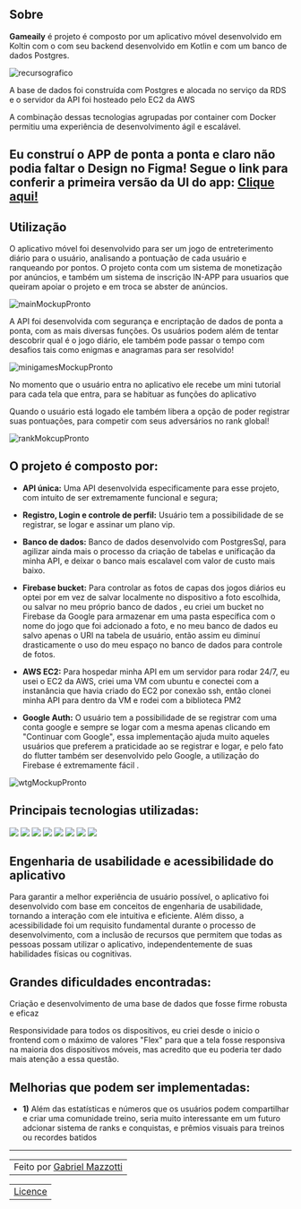 ## Sobre

**Gameaily** é projeto é composto por um aplicativo móvel desenvolvido em Koltin com o com seu backend desenvolvido em Kotlin e com um banco de dados Postgres.

![recursografico](https://github.com/Mazzotti1/WhatsTheGame/assets/70278577/8f064077-b666-45ca-90c7-20345dca635c)

A base de dados foi construída com Postgres e alocada no serviço da RDS e o servidor da API foi hosteado pelo EC2 da AWS

A combinação dessas tecnologias agrupadas por container com Docker permitiu uma experiência de desenvolvimento ágil e escalável.

## Eu construí o APP de ponta a ponta e claro não podia faltar o Design no Figma! Segue o link para conferir a primeira versão da UI do app: <a href="https://www.figma.com/file/0Sbd9zPWhrXPuIBFwRwhaO/Whats-the-game%3F?type=design&node-id=0%3A1&mode=design&t=n8SRF9rSRn7VS0be-1" >Clique aqui!</a>

## Utilização

O aplicativo móvel foi desenvolvido para ser um jogo de entreterimento diário para o usuário, analisando a pontuação de cada usuário e ranqueando por pontos.
O projeto conta com um sistema de monetização por anúncios, e também um sistema de inscrição IN-APP para usuarios que queiram apoiar o projeto e em troca se abster de anúncios.


![mainMockupPronto](https://github.com/Mazzotti1/Gameaily/assets/70278577/ed17e51c-a1c9-4c0c-8b3c-6d8216729c87)



A API foi desenvolvida com segurança e encriptação de dados de ponta a ponta, com as mais diversas funções. Os usuários podem além de tentar descobrir qual é o jogo diário,
ele também pode passar o tempo com desafios tais como enigmas e anagramas para ser resolvido!

![minigamesMockupPronto](https://github.com/Mazzotti1/WhatsTheGame/assets/70278577/6c763646-3bef-4e7e-beff-f246ff60c44b)


No momento que o usuário entra no aplicativo ele recebe um mini tutorial para cada tela que entra, para se habituar as funções do aplicativo


Quando o usuário está logado ele também libera a opção de poder registrar suas pontuações, para competir com seus adversários no rank global!

![rankMokcupPronto](https://github.com/Mazzotti1/WhatsTheGame/assets/70278577/3eb4b35d-5be2-401f-9cf8-23fe84f667ba)


## O projeto é composto por:

- **API única:** Uma API desenvolvida especificamente para esse projeto, com intuito de ser extremamente funcional e segura;

- **Registro, Login e controle de perfil:** Usuário tem a possibilidade de se registrar, se logar e assinar um plano vip.

- **Banco de dados:** Banco de dados desenvolvido com PostgresSql, para agilizar ainda mais o processo da criação de tabelas e unificação da minha API, e deixar o banco mais escalavel com valor de custo mais baixo.

- **Firebase bucket:** Para controlar as fotos de capas dos jogos diários eu optei por em vez de salvar localmente no dispositivo a foto escolhida, ou salvar no meu próprio banco de dados , eu criei um bucket no Firebase da Google para armazenar em uma pasta específica com o nome do jogo que foi adcionado a foto, e no meu banco de dados eu salvo apenas o URI na tabela de usuário, então assim eu diminuí drasticamente o uso do meu espaço no banco de dados para controle de fotos.

- **AWS EC2:** Para hospedar minha API em um servidor para rodar 24/7, eu usei o EC2 da AWS, criei uma VM com ubuntu e conectei com a instanância que havia criado do EC2 por conexão ssh, então clonei minha API para dentro da VM e rodei com a biblioteca PM2

- **Google Auth:** O usuário tem a possibilidade de se registrar com uma conta google e sempre se logar com a mesma apenas clicando em "Continuar com Google", essa implementação ajuda muito aqueles usuários que preferem a praticidade ao se registrar e logar, e pelo fato do flutter também ser desenvolvido pelo Google, a utilização do Firebase é extremamente fácil .


![wtgMockupPronto](https://github.com/Mazzotti1/Gameaily/assets/70278577/bd60877d-7a7a-4a62-89e8-bc9e9339997f)


## Principais tecnologias utilizadas:

<div>
    <img src="https://img.shields.io/badge/KOTLIN-000B1D?style=for-the-badge&logo=KOTLIN&logoColor=white" />
    <img src="https://img.shields.io/badge/JAVA-000B1D?style=for-the-badge&logo=JAVA&logoColor=white" />
    <img src="https://img.shields.io/badge/POSTGRESQL-000B1D.svg?style=for-the-badge&logo=POSTGRESQL&logoColor=%white" /> 
    <img src="https://img.shields.io/badge/SPRINGBOOT-000B1D?style=for-the-badge&logo=SPRINGBOOT&logoColor=white" /> 
    <img src="https://img.shields.io/badge/DOCKER-000B1D.svg?style=for-the-badge&logo=DOCKER&logoColor=white" /> 
    <img src="https://img.shields.io/badge/FIREBASE-000B1D.svg?style=for-the-badge&logo=FIREBASE&logoColor=white" /> 
    <img src="https://img.shields.io/badge/AWS-000B1D.svg?style=for-the-badge&logo=amazon-aws&logoColor=white" />
    <img src="https://img.shields.io/badge/GOOGLE-000B1D.svg?style=for-the-badge&logo=google&logoColor=white" /> 
  
</div>

## Engenharia de usabilidade e acessibilidade do aplicativo <br>

Para garantir a melhor experiência de usuário possível, o aplicativo foi desenvolvido com base em conceitos de engenharia de usabilidade, tornando a interação com ele intuitiva e eficiente. Além disso, a acessibilidade foi um requisito fundamental durante o processo de desenvolvimento, com a inclusão de recursos que permitem que todas as pessoas possam utilizar o aplicativo, independentemente de suas habilidades físicas ou cognitivas.

## Grandes dificuldades encontradas:

  Criação e desenvolvimento de uma base de dados que fosse firme robusta e eficaz
   
   Responsividade para todos os dispositivos, eu criei desde o inicio o frontend com o máximo de valores "Flex" para que a tela fosse responsiva na maioria dos dispositivos móveis, mas acredito que eu poderia ter dado mais atenção a essa questão.
   
## Melhorias que podem ser implementadas:

- **1)**  Além das estatísticas e números que os usuários podem compartilhar e criar uma comunidade treino, seria muito interessante em um futuro adcionar sistema de ranks e conquistas, e prêmios visuais para treinos ou recordes batidos

---

<table>
    <td>
      Feito por <a href="https://github.com/Mazzotti1">Gabriel Mazzotti</a>
    </td>
</table>
<table>
    <td>
      <a href="https://github.com/Mazzotti1/WhatsTheGame/blob/main/LICENSE">Licence</a>
    </td>
</table>

